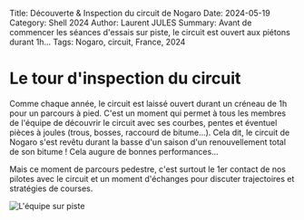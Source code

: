 Title: Découverte & Inspection du circuit de Nogaro
Date: 2024-05-19
Category: Shell 2024
Author: Laurent JULES
Summary: Avant de commencer les séances d'essais sur piste, le circuit est ouvert aux piétons durant 1h...
Tags: Nogaro, circuit, France, 2024


# Le tour d'inspection du circuit

Comme chaque année, le circuit est laissé ouvert durant un créneau de 1h pour un parcours à pied. C'est un moment qui permet à tous les membres de l'équipe de découvrir le circuit avec ses courbes, pentes et éventuel pièces à joules (trous, bosses, raccourd de bitume...).
Cela dit, le circuit de Nogaro s'est revêtu durant la basse d'un saison d'un renouvellement total de son bitume ! Cela augure de bonnes performances...

Mais ce moment de parcours pedestre, c'est surtout le 1er contact de nos pilotes avec le circuit et un moment d'échanges pour discuter trajectoires et stratégies de courses.

![L'équipe sur piste](<{static}/images/Shell-2024/03-Eco-Marathon-2024/05-Decouverte-circuit/WhatsApp Image 2024-05-20 at 14.00.17 (5).jpeg>)